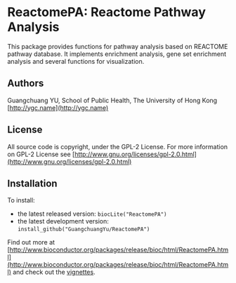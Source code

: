 # ReactomePA: Reactome Pathway Analysis

This package provides functions for pathway analysis based on REACTOME pathway database. It implements enrichment analysis, gene set enrichment analysis and several functions for visualization.

## Authors ##

Guangchuang YU, School of Public Health, The University of Hong Kong [http://ygc.name](http://ygc.name)

## License ##

All source code is copyright, under the GPL-2 License.
For more information on GPL-2 License see [http://www.gnu.org/licenses/gpl-2.0.html](http://www.gnu.org/licenses/gpl-2.0.html)

## Installation ##

To install:
 * the latest released version:
   `biocLite("ReactomePA")`
 * the latest development version:
   `install_github("GuangchuangYu/ReactomePA")`

Find out more at [http://www.bioconductor.org/packages/release/bioc/html/ReactomePA.html](http://www.bioconductor.org/packages/release/bioc/html/ReactomePA.html) and check out the [vignettes](http://www.bioconductor.org/packages/release/bioc/vignettes/ReactomePA/inst/doc/ReactomePA.pdf).

